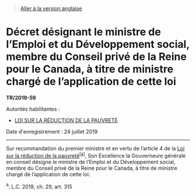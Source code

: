 > [Aller à la version anglaise](/en/Regulations/Statutory%20Instruments/2019/59.md)

# Décret désignant le ministre de l’Emploi et du Développement social, membre du Conseil privé de la Reine pour le Canada, à titre de ministre chargé de l’application de cette loi

**TR/2019-59**

Autorités habilitantes : 
- [LOI SUR LA RÉDUCTION DE LA PAUVRETÉ](/fr/Lois/Lois%20du%20Canada/2019/ch.%2029,%20art.%20315.md)

Date d'enregistrement : 24 juillet 2019

----------

Sur recommandation du premier ministre et en vertu de l’article 4 de la [Loi sur la réduction de la pauvreté](/fr/Lois/Lois%20du%20Canada/2019/ch.%2029,%20art.%20315.md)<sup><a href='#nbp_81000-3-1865_hq_23973'>[a]</a></sup>, Son Excellence la Gouverneure générale en conseil désigne le ministre de l’Emploi et du Développement social, membre du Conseil privé de la Reine pour le Canada, à titre de ministre chargé de l’application de cette loi.

<a name='nbp_81000-3-1865_hq_23973'><sup>a</sup></a>: L.C. 2019, ch. 29, art. 315<br />


